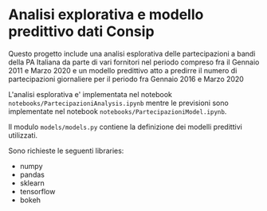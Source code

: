 # Analisi explorativa e modello predittivo dati Consip

Questo progetto include una analisi esplorativa delle partecipazioni a bandi della PA Italiana 
da parte di vari fornitori nel periodo compreso fra il Gennaio 2011 e Marzo 2020 
e un modello predittivo atto a predirre il numero di partecipazioni giornaliere per il periodo 
fra Gennaio 2016 e Marzo 2020

L'analisi esplorativa e' implementata nel notebook ``notebooks/PartecipazioniAnalysis.ipynb`` mentre 
le previsioni sono implementate nel notebook  ``notebooks/PartecipazioniModel.ipynb``.

Il modulo ``models/models.py`` contiene la definizione dei modelli predittivi utilizzati.

Sono richieste le seguenti libraries:

* numpy
* pandas
* sklearn
* tensorflow
* bokeh
